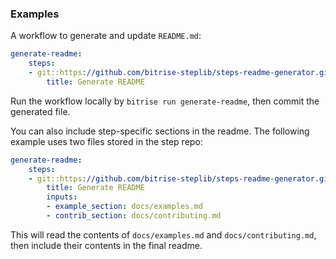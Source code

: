 ### Examples

A workflow to generate and update `README.md`:

```yaml
generate-readme:
    steps:
    - git::https://github.com/bitrise-steplib/steps-readme-generator.git@main:
        title: Generate README
```

Run the workflow locally by `bitrise run generate-readme`, then commit the generated file.

You can also include step-specific sections in the readme. The following example uses two files stored in the step repo:

```yaml
generate-readme:
    steps:
    - git::https://github.com/bitrise-steplib/steps-readme-generator.git@main:
        title: Generate README
        inputs:
        - example_section: docs/examples.md
        - contrib_section: docs/contributing.md
```

This will read the contents of `docs/examples.md` and `docs/contributing.md`, then include their contents in the final readme.